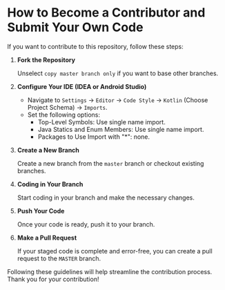# How to Become a Contributor and Submit Your Own Code

If you want to contribute to this repository, follow these steps:

1. **Fork the Repository**
   
   Unselect `copy master branch only` if you want to base other branches.

2. **Configure Your IDE (IDEA or Android Studio)**
    - Navigate to `Settings` -> `Editor` -> `Code Style` -> `Kotlin` (Choose Project Schema) -> `Imports`.
    - Set the following options:
        - Top-Level Symbols: Use single name import.
        - Java Statics and Enum Members: Use single name import.
        - Packages to Use Import with "*": none.

3. **Create a New Branch**

   Create a new branch from the `master` branch or checkout existing branches.

4. **Coding in Your Branch**
   
   Start coding in your branch and make the necessary changes.

5. **Push Your Code**

   Once your code is ready, push it to your branch.

6. **Make a Pull Request**
   
   If your staged code is complete and error-free, you can create a pull request to the `MASTER` branch.

Following these guidelines will help streamline the contribution process. 
Thank you for your contribution!